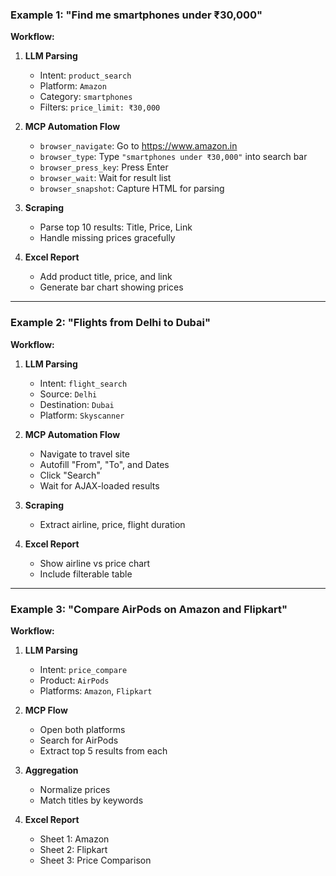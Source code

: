 ### Example 1: "Find me smartphones under ₹30,000"

**Workflow:**

1. **LLM Parsing**
   - Intent: `product_search`
   - Platform: `Amazon`
   - Category: `smartphones`
   - Filters: `price_limit: ₹30,000`

2. **MCP Automation Flow**
   - `browser_navigate`: Go to https://www.amazon.in
   - `browser_type`: Type `"smartphones under ₹30,000"` into search bar
   - `browser_press_key`: Press Enter
   - `browser_wait`: Wait for result list
   - `browser_snapshot`: Capture HTML for parsing

3. **Scraping**
   - Parse top 10 results: Title, Price, Link
   - Handle missing prices gracefully

4. **Excel Report**
   - Add product title, price, and link
   - Generate bar chart showing prices

---

### Example 2: "Flights from Delhi to Dubai"

**Workflow:**

1. **LLM Parsing**
   - Intent: `flight_search`
   - Source: `Delhi`
   - Destination: `Dubai`
   - Platform: `Skyscanner`

2. **MCP Automation Flow**
   - Navigate to travel site
   - Autofill "From", "To", and Dates
   - Click "Search"
   - Wait for AJAX-loaded results

3. **Scraping**
   - Extract airline, price, flight duration

4. **Excel Report**
   - Show airline vs price chart
   - Include filterable table

---

### Example 3: "Compare AirPods on Amazon and Flipkart"

**Workflow:**

1. **LLM Parsing**
   - Intent: `price_compare`
   - Product: `AirPods`
   - Platforms: `Amazon`, `Flipkart`

2. **MCP Flow**
   - Open both platforms
   - Search for AirPods
   - Extract top 5 results from each

3. **Aggregation**
   - Normalize prices
   - Match titles by keywords

4. **Excel Report**
   - Sheet 1: Amazon
   - Sheet 2: Flipkart
   - Sheet 3: Price Comparison
